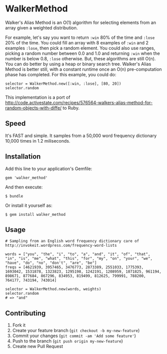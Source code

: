 # WalkerMethod

Walker's Alias Method is an O(1) algorithm for selecting elements from an array given a weighted distribution.

For example, let's say you want to return `:win` 80% of the time and `:lose` 20% of the time.  You could fill an array with
8 examples of `:win` and 2 examples `:lose`, then pick a random element.  You could also use ranges, picking a random number
between 0.0 and 1.0 and returning `:win` when the number is below 0.8, `:lose` otherwise.  But, these algorithms are still O(n).
You can do better by using a heap or binary search tree.  Walker's Alias Method is better still, with a constant runtime once an O(n)
pre-computation phase has completed.  For this example, you could do:

    selector = WalkerMethod.new([:win, :lose], [80, 20])
    selector.random

This implementation is a port of http://code.activestate.com/recipes/576564-walkers-alias-method-for-random-objects-with-diffe/ to Ruby.

## Speed

It's FAST and simple.  It samples from a 50,000 word frequency dictionary 10,000 times in 1.2 miliseconds.

## Installation

Add this line to your application's Gemfile:

    gem 'walker_method'

And then execute:

    $ bundle

Or install it yourself as:

    $ gem install walker_method

## Usage

    # Sampling from an English word frequency dictionary care of http://invokeit.wordpress.com/frequency-word-lists

    words = ["you", "the", "i", "to", "a", "and", "it", "of", "that", "in", "is", "me", "what", "this", "for", "my", "on", "your", "we", "have", "do", "no", "don't", "are", "be"]
    freqs = [4621939, 3957465, 3476773, 2873389, 2551033, 1775393, 1693042, 1531878, 1323823, 1295198, 1242191, 1208959, 1071825, 961194, 898671, 877684, 867296, 834953, 819499, 812625, 799991, 788200, 764177, 743194, 743014]

    selector = WalkerMethod.new(words, weights)
    selector.random
    # => "and"

## Contributing

1. Fork it
2. Create your feature branch (`git checkout -b my-new-feature`)
3. Commit your changes (`git commit -am 'Add some feature'`)
4. Push to the branch (`git push origin my-new-feature`)
5. Create new Pull Request
